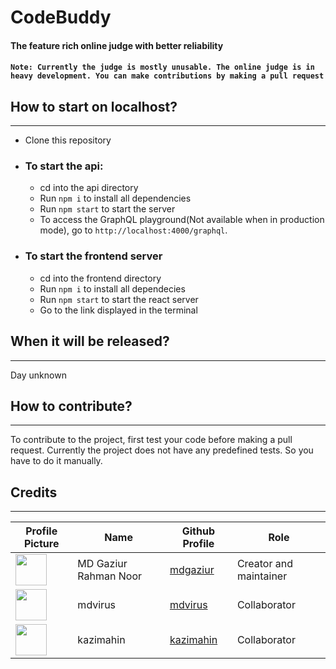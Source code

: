 # CodeBuddy
#### The feature rich online judge with better reliability<br/>

#### ```Note: Currently the judge is mostly unusable. The online judge is in heavy development. You can make contributions by making a pull request```<br/>

## How to start on localhost?
-----------------------------

- Clone this repository
- ### To start the api:
  - cd into the api directory
  - Run ```npm i``` to install all dependencies
  - Run ```npm start``` to start the server
  - To access the GraphQL playground(Not available when in production mode), go to ```http://localhost:4000/graphql```.
- ### To start the frontend server
  - cd into the frontend directory
  - Run ```npm i``` to install all dependecies
  - Run ```npm start``` to start the react server
  - Go to the link displayed in the terminal

## When it will be released?
----------------------------
Day unknown

## How to contribute?
---------------------

To contribute to the project, first test your code before making a pull request. Currently the project does not have any predefined tests. So you have to do it manually.

## Credits
----------

|Profile Picture|Name|Github Profile| Role
|---|---|---|---|
|<img src="https://github.com/mdgaziur.png" width="50px">|MD Gaziur Rahman Noor|[mdgaziur](https://github.com/mdgaziur)|Creator and maintainer|
|<img src="https://github.com/mdvirus.png" width="50px">|mdvirus|[mdvirus](https://github.com/mdvirus)|Collaborator|
|<img src="https://github.com/kazimahin.png" width="50px">|kazimahin|[kazimahin](https://github.com/kazimahin)|Collaborator|